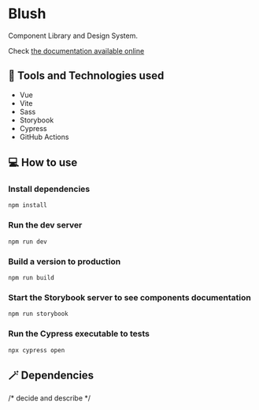 # Blush

Component Library and Design System.

Check [the documentation available online](https://bruna-nunes.github.io/blush)

## 🧰 Tools and Technologies used

- Vue
- Vite
- Sass
- Storybook
- Cypress
- GitHub Actions

## 💻 How to use

### Install dependencies
`npm install`

### Run the dev server
`npm run dev`

### Build a version to production
`npm run build`

### Start the Storybook server to see components documentation
`npm run storybook`

### Run the Cypress executable to tests
`npx cypress open`

## 🪄 Dependencies
/* decide and describe */


